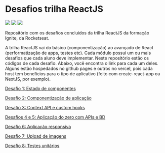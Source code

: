 # Desafios trilha ReactJS

<img src="https://img.shields.io/badge/React-20232A?style=for-the-badge&logo=react&logoColor=61DAFB" /> <img src="https://img.shields.io/badge/TypeScript-007ACC?style=for-the-badge&logo=typescript&logoColor=white" /> <img src="https://img.shields.io/badge/Next-black?style=for-the-badge&logo=next.js&logoColor=white" />
  
Repositório com os desafios concluídos da trilha ReactJS da formação Ignite, da Rocketseat.

A trilha ReactJS vai do básico (componentização) ao avançado de React (performatização de apps, testes etc). Cada módulo possui um ou mais desafios que cada aluno deve implementar. Neste repositório estão os códigos de cada desafio. Abaixo, você encontra o link para cada um deles. Alguns estão hospedados no github pages e outros no vercel, pois cada host tem benefícios para o tipo de aplicativo (feito com create-react-app ou NextJS, por exemplo).

<a href="https://renoeno.github.io/to-do/">Desafio 1: Estado de componentes</a>

<a href="https://renoeno.github.io/ig-films/">Desafio 2: Componentização de aplicação</a>

<a href="https://ig-store.vercel.app/">Desafio 3: Context API e custom hooks</a>

<a href="https://ig-blog.vercel.app/">Desafios 4 e 5: Aplicação do zero com APIs e BD</a>

<a href="https://ig-trips-renoeno.vercel.app/">Desafio 6: Aplicação responsiva</a>

<a href="https://upfi-tau.vercel.app/">Desafio 7: Upload de imagens</a>

<a href="https://ignews-renoeno.vercel.app/">Desafio 8: Testes unitários</a>
